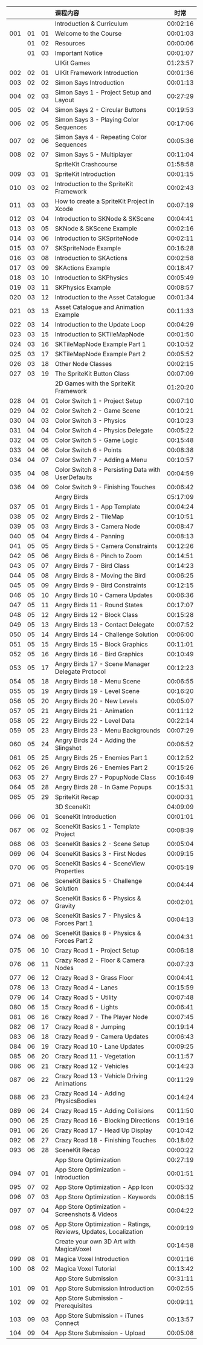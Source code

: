

||||课程内容|时常|
|:------|:-------:|:------:|:------|:------:|
||||Introduction & Curriculum|00:02:16|
|001|01|01|Welcome to the Course|00:01:03|
||01|02|Resources|00:00:06|
||01|03|Important Notice|00:01:07|
||||UIKit Games|01:23:57|
|002|02|01|UIKit Framework Introduction|00:01:36|
|003|02|02|Simon Says Introduction|00:01:13|
|004|02|03|Simon Says 1 - Project Setup and Layout |00:27:29|
|005|02|04|Simon Says 2 - Circular Buttons |00:19:53|
|006|02|05|Simon Says 3 - Playing Color Sequences |00:17:06|
|007|02|06|Simon Says 4 - Repeating Color Sequences|00:05:36|
|008|02|07|Simon Says 5 - Multiplayer |00:11:04|
||||SpriteKit Crashcourse|01:58:58|
|009|03|01|SpriteKit Introduction|00:01:15|
|010|03|02|Introduction to the SpriteKit Framework|00:02:43|
|011|03|03|How to create a SpriteKit Project in Xcode|00:07:19|
|012|03|04|Introduction to SKNode & SKScene|00:04:41|
|013|03|05|SKNode & SKScene Example|00:02:16|
|014|03|06|Introduction to SKSpriteNode|00:02:11|
|015|03|07|SKSpriteNode Example|00:16:28|
|016|03|08|Introduction to SKActions|00:02:58|
|017|03|09|SKActions Example|00:18:47|
|018|03|10|Introduction to SKPhysics|00:05:49|
|019|03|11|SKPhysics Example|00:08:57|
|020|03|12|Introduction to the Asset Catalogue|00:01:34|
|021|03|13|Asset Catalogue and Animation Example|00:11:33|
|022|03|14|Introduction to the Update Loop|00:04:29|
|023|03|15|Introduction to SKTileMapNode|00:01:50|
|024|03|16|SKTileMapNode Example Part 1|00:10:52|
|025|03|17|SKTileMapNode Example Part 2|00:05:52|
|026|03|18|Other Node Classes|00:02:15|
|027|03|19|The SpriteKit Button Class|00:07:09|
||||2D Games with the SpriteKit Framework|01:20:20|
|028|04|01|Color Switch 1 - Project Setup|00:07:10|
|029|04|02|Color Switch 2 - Game Scene|00:10:21|
|030|04|03|Color Switch 3 - Physics|00:10:23|
|031|04|04|Color Switch 4 - Physics Delegate|00:05:22|
|032|04|05|Color Switch 5 - Game Logic|00:15:48|
|033|04|06|Color Switch 6 - Points|00:08:38|
|034|04|07|Color Switch 7 - Adding a Menu|00:10:57|
|035|04|08|Color Switch 8 - Persisting Data with UserDefaults|00:04:59|
|036|04|09|Color Switch 9 - Finishing Touches|00:06:42|
||||Angry Birds|05:17:09|
|037|05|01|Angry Birds 1 - App Template|00:04:24|
|038|05|02|Angry Birds 2 - TileMap|00:10:51|
|039|05|03|Angry Birds 3 - Camera Node|00:08:47|
|040|05|04|Angry Birds 4 - Panning|00:08:13|
|041|05|05|Angry Birds 5 - Camera Constraints|00:12:26|
|042|05|06|Angry Birds 6 - Pinch to Zoom|00:14:51|
|043|05|07|Angry Birds 7 - Bird Class|00:14:23|
|044|05|08|Angry Birds 8 - Moving the Bird|00:06:25|
|045|05|09|Angry Birds 9 - Bird Constraints|00:12:15|
|046|05|10|Angry Birds 10 - Camera Updates|00:06:36|
|047|05|11|Angry Birds 11 - Round States|00:17:07|
|048|05|12|Angry Birds 12 - Block Class|00:15:28|
|049|05|13|Angry Birds 13 - Contact Delegate|00:07:52|
|050|05|14|Angry Birds 14 - Challenge Solution|00:06:00|
|051|05|15|Angry Birds 15 - Block Graphics|00:11:01|
|052|05|16|Angry Birds 16 - Bird Graphics|00:10:49|
|053|05|17|Angry Birds 17 - Scene Manager Delegate Protocol|00:12:23|
|054|05|18|Angry Birds 18 - Menu Scene|00:06:55|
|055|05|19|Angry Birds 19 - Level Scene|00:16:20|
|056|05|20|Angry Birds 20 - New Levels|00:05:07|
|057|05|21|Angry Birds 21 - Animation|00:11:12|
|058|05|22|Angry Birds 22 - Level Data|00:22:14|
|059|05|23|Angry Birds 23 - Menu Backgrounds|00:07:29|
|060|05|24|Angry Birds 24 - Adding the Slingshot|00:06:52|
|061|05|25|Angry Birds 25 - Enemies Part 1|00:12:52|
|062|05|26|Angry Birds 26 - Enemies Part 2|00:15:26|
|063|05|27|Angry Birds 27 - PopupNode Class|00:16:49|
|064|05|28|Angry Birds 28 - In Game Popups|00:15:31|
|065|05|29|SpriteKit Recap|00:00:31|
||||3D SceneKit|04:09:09|
|066|06|01|SceneKit Introduction|00:01:01|
|067|06|02|SceneKit Basics 1 - Template Project|00:08:39|
|068|06|03|SceneKit Basics 2 - Scene Setup|00:05:04|
|069|06|04|SceneKit Basics 3 - First Nodes|00:09:15|
|070|06|05|SceneKit Basics 4 - SceneView Properties|00:05:19|
|071|06|06|SceneKit Basics 5 - Challenge Solution|00:04:44|
|072|06|07|SceneKit Basics 6 - Physics & Gravity|00:02:01|
|073|06|08|SceneKit Basics 7 - Physics & Forces Part 1|00:04:13|
|074|06|09|SceneKit Basics 8 - Physics & Forces Part 2|00:04:31|
|075|06|10|Crazy Road 1 - Project Setup|00:06:18|
|076|06|11|Crazy Road 2 - Floor & Camera Nodes|00:07:23|
|077|06|12|Crazy Road 3 - Grass Floor|00:04:41|
|078|06|13|Crazy Road 4 - Lanes|00:15:59|
|079|06|14|Crazy Road 5 - Utility|00:07:48|
|080|06|15|Crazy Road 6 - Lights|00:06:41|
|081|06|16|Crazy Road 7 - The Player Node|00:07:45|
|082|06|17|Crazy Road 8 - Jumping|00:19:14|
|083|06|18|Crazy Road 9 - Camera Updates|00:06:43|
|084|06|19|Crazy Road 10 - Lane Updates|00:09:25|
|085|06|20|Crazy Road 11 - Vegetation|00:11:57|
|086|06|21|Crazy Road 12 - Vehicles|00:14:23|
|087|06|22|Crazy Road 13 - Vehicle Driving Animations|00:11:29|
|088|06|23|Crazy Road 14 - Adding PhysicsBodies|00:14:24|
|089|06|24|Crazy Road 15 - Adding Collisions|00:11:50|
|090|06|25|Crazy Road 16 - Blocking Directions|00:19:16|
|091|06|26|Crazy Road 17 - Head Up Display|00:10:42|
|092|06|27|Crazy Road 18 - Finishing Touches|00:18:02|
|093|06|28|SceneKit Recap|00:00:22|
||||App Store Optimization|00:27:19|
|094|07|01|App Store Optimization - Introduction|00:01:51|
|095|07|02|App Store Optimization - App Icon|00:05:32|
|096|07|03|App Store Optimization - Keywords|00:06:15|
|097|07|04|App Store Optimization - Screenshots & Videos|00:04:22|
|098|07|05|App Store Optimization - Ratings, Reviews, Updates, Localization|00:09:19|
||||Create your own 3D Art with MagicaVoxel|00:14:58|
|099|08|01|Magica Voxel Introduction|00:01:16|
|100|08|02|Magica Voxel Tutorial|00:13:42|
||||App Store Submission|00:31:11|
|101|09|01|App Store Submission Introduction|00:02:55|
|102|09|02|App Store Submission - Prerequisites|00:09:11|
|103|09|03|App Store Submission - iTunes Connect|00:13:57|
|104|09|04|App Store Submission - Upload|00:05:08|
